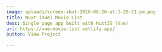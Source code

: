 ```yaml
---
image: uploads/screen-shot-2020-08-26-at-1-25-21-pm.png
title: Nuxt (Vue) Movie List
desc: Single page app built with NuxtJS (Vue)
url: https://vue-movie-list.netlify.app/
button: View Project

---
```

